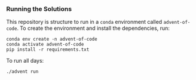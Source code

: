 ### Running the Solutions
This repository is structure to run in a `conda` environment called `advent-of-code`. To create the environment and install the dependencies, run:
```shell
conda env create -n advent-of-code
conda activate advent-of-code
pip install -r requirements.txt
```
To run all days:
```shell
./advent run
```